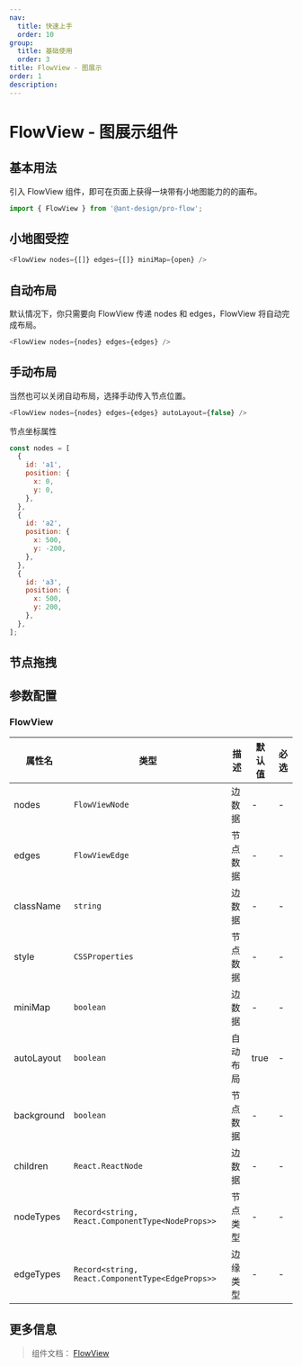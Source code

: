 ```yaml
---
nav:
  title: 快速上手
  order: 10
group:
  title: 基础使用
  order: 3
title: FlowView - 图展示
order: 1
description:
---
```


# FlowView - 图展示组件

## 基本用法

引入 FlowView 组件，即可在页面上获得一块带有小地图能力的的画布。

```js
import { FlowView } from '@ant-design/pro-flow';
```

<code src='./demos/flowViewIntro/baseMiniMap.tsx'></code>

## 小地图受控

```js
<FlowView nodes={[]} edges={[]} miniMap={open} />
```

<code src='./demos/flowViewIntro/noMiniMap.tsx'></code>

## 自动布局

默认情况下，你只需要向 FlowView 传递 nodes 和 edges，FlowView 将自动完成布局。

```js
<FlowView nodes={nodes} edges={edges} />
```

<code src='./demos/flowViewIntro/autoFlow.tsx'></code>

## 手动布局

当然也可以关闭自动布局，选择手动传入节点位置。

```js
<FlowView nodes={nodes} edges={edges} autoLayout={false} />
```

节点坐标属性

```js
const nodes = [
  {
    id: 'a1',
    position: {
      x: 0,
      y: 0,
    },
  },
  {
    id: 'a2',
    position: {
      x: 500,
      y: -200,
    },
  },
  {
    id: 'a3',
    position: {
      x: 500,
      y: 200,
    },
  },
];
```

<code src='./demos/flowViewIntro/noAutoFlow.tsx'></code>

## 节点拖拽

<code src='./demos/flowViewIntro/dragableNode.tsx'></code>

<!-- ## 成组节点

<code src='./demos/flowViewIntro/groupNode.tsx'></code> -->

## 参数配置

### FlowView

| 属性名     | 类型                                             | 描述     | 默认值 | 必选 |
| ---------- | ------------------------------------------------ | -------- | ------ | ---- |
| nodes      | `FlowViewNode`                                   | 边数据   | -      | -    |
| edges      | `FlowViewEdge`                                   | 节点数据 | -      | -    |
| className  | `string`                                         | 边数据   | -      | -    |
| style      | `CSSProperties`                                  | 节点数据 | -      | -    |
| miniMap    | `boolean`                                        | 边数据   | -      | -    |
| autoLayout | `boolean`                                        | 自动布局 | true   | -    |
| background | `boolean`                                        | 节点数据 | -      | -    |
| children   | `React.ReactNode`                                | 边数据   | -      | -    |
| nodeTypes  | `Record<string, React.ComponentType<NodeProps>>` | 节点类型 | -      | -    |
| edgeTypes  | `Record<string, React.ComponentType<EdgeProps>>` | 边缘类型 | -      | -    |

## 更多信息

> 组件文档： [FlowView](/components/flow-view)
